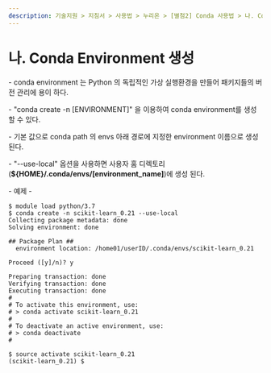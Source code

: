 ```yaml
---
description: 기술지원 > 지침서 > 사용법 > 누리온 > [별첨2] Conda 사용법 > 나. Conda Environment 생성
---
```


# 나. Conda Environment 생성

\- conda environment 는 Python 의 독립적인 가상 실행환경을 만들어 패키지들의 버전 관리에 용이 하다.

\- "conda create -n \[ENVIRONMENT]" 을 이용하여 conda environment를 생성 할 수 있다.

\- 기본 값으로 conda path 의 envs 아래 경로에 지정한 environment 이름으로 생성된다.

\- "--use-local" 옵션을 사용하면 사용자 홈 디렉토리(**${HOME}/.conda/envs/\[environment\_name]**)에 생성 된다.

\- 예제 -

```
$ module load python/3.7
$ conda create -n scikit-learn_0.21 --use-local
Collecting package metadata: done
Solving environment: done

## Package Plan ##
  environment location: /home01/userID/.conda/envs/scikit-learn_0.21

Proceed ([y]/n)? y

Preparing transaction: done
Verifying transaction: done
Executing transaction: done
#
# To activate this environment, use:
# > conda activate scikit-learn_0.21
#
# To deactivate an active environment, use:
# > conda deactivate
#

$ source activate scikit-learn_0.21
(scikit-learn_0.21) $  
```
